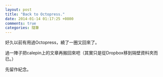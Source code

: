 ```yaml
---
layout: post
title: "Back to Octopress."
date: 2014-01-14 01:17:25 +0800
comments: true
categories: 隨筆
---
```


好久以前有用過Octopress，繞了一圈又回來了。

過一陣子把calepin上的文章再搬回來吧（其實只是從Dropbox移到隔壁資料夾而已。）

先留作紀念。